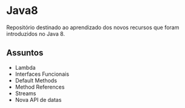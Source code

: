# **Java8**

Repositório destinado ao aprendizado dos novos recursos que foram introduzidos no Java 8.

## **Assuntos**

* Lambda
* Interfaces Funcionais
* Default Methods
* Method References
* Streams
* Nova API de datas